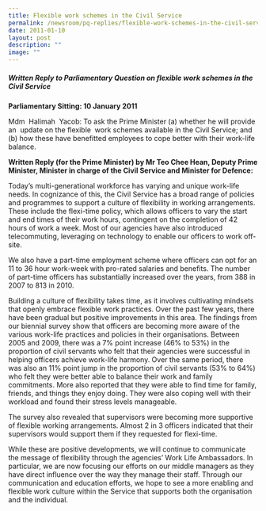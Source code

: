 ```yaml
---
title: Flexible work schemes in the Civil Service
permalink: /newsroom/pq-replies/flexible-work-schemes-in-the-civil-service/
date: 2011-01-10
layout: post
description: ""
image: ""
---
```

##### Written Reply to Parliamentary Question on flexible work schemes in the Civil Service

**Parliamentary Sitting: 10 January 2011**

Mdm  Halimah  Yacob: To ask the Prime Minister (a) whether he will provide an  update on the flexible  work schemes available in the Civil Service; and (b) how these have benefitted employees to cope better with their work-life balance.

**Written Reply (for the Prime Minister) by Mr Teo Chee Hean, Deputy Prime Minister, Minister in charge of the Civil Service and Minister for Defence:**

Today’s multi-generational workforce has varying and unique work-life needs. In cognizance of this, the Civil Service has a broad range of policies and programmes to support a culture of flexibility in working arrangements. These include the flexi-time policy, which allows officers to vary the start and end times of their work hours, contingent on the completion of 42 hours of work a week. Most of our agencies have also introduced telecommuting, leveraging on technology to enable our officers to work off-site. 

We also have a part-time employment scheme where officers can opt for an 11 to 36 hour work-week with pro-rated salaries and benefits. The number of part-time officers has substantially increased over the years, from 388 in 2007 to 813 in 2010.

Building a culture of flexibility takes time, as it involves cultivating mindsets that openly embrace flexible work practices. Over the past few years, there have been gradual but positive improvements in this area. The findings from our biennial survey show that officers are becoming more aware of the various work-life practices and policies in their organisations. Between 2005 and 2009, there was a 7% point increase (46% to 53%) in the proportion of civil servants who felt that their agencies were successful in helping officers achieve work-life harmony. Over the same period, there was also an 11% point jump in the proportion of civil servants (53% to 64%) who felt they were better able to balance their work and family commitments. More also reported that they were able to find time for family, friends, and things they enjoy doing. They were also coping well with their workload and found their stress levels manageable.

The survey also revealed that supervisors were becoming more supportive of flexible working arrangements. Almost 2 in 3 officers indicated that their supervisors would support them if they requested for flexi-time.

While these are positive developments, we will continue to communicate the message of flexibility through the agencies’ Work Life Ambassadors. In particular, we are now focusing our efforts on our middle managers as they have direct influence over the way they manage their staff. Through our communication and education efforts, we hope to see a more enabling and flexible work culture within the Service that supports both the organisation and the individual.